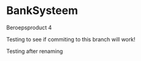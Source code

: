 # BankSysteem
Beroepsproduct 4

Testing to see if commiting to this branch will work!

Testing after renaming